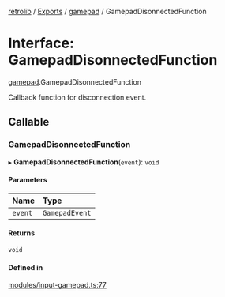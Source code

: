 [retrolib](../README.md) / [Exports](../modules.md) / [gamepad](../modules/gamepad.md) / GamepadDisonnectedFunction

# Interface: GamepadDisonnectedFunction

[gamepad](../modules/gamepad.md).GamepadDisonnectedFunction

Callback function for disconnection event.

## Callable

### GamepadDisonnectedFunction

▸ **GamepadDisonnectedFunction**(`event`): `void`

#### Parameters

| Name | Type |
| :------ | :------ |
| `event` | `GamepadEvent` |

#### Returns

`void`

#### Defined in

[modules/input-gamepad.ts:77](https://github.com/philbgarner/retrolib/blob/40e2981/src/modules/input-gamepad.ts#L77)

